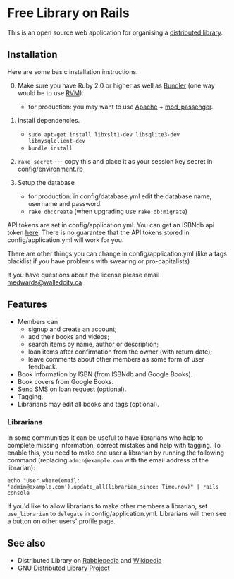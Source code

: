 Free Library on Rails
=====================

This is an open source web application for organising a
[distributed library](https://en.wikipedia.org/wiki/Distributed_library).


Installation
------------

Here are some basic installation instructions.

0. Make sure you have Ruby 2.0 or higher as well as [Bundler](http://bundler.io/)
   (one way would be to use [RVM](https://rvm.io/rvm/install)).
   - for production: you may want to use [Apache](http://httpd.apache.org/) +
     [mod_passenger](https://www.phusionpassenger.com/).

1. Install dependencies.
   - `sudo apt-get install libxslt1-dev libsqlite3-dev libmysqlclient-dev`
   - `bundle install`

2. `rake secret` --- copy this and place it as your session key secret in config/environment.rb

3. Setup the database
   - for production: in config/database.yml edit the database name, username and password.
   - `rake db:create` (when upgrading use `rake db:migrate`)

API tokens are set in config/application.yml.
You can get an ISBNdb api token [here](https://isbndb.com/account/create.html).
There is no guarantee that the API tokens stored in config/application.yml will work for you.

There are other things you can change in config/application.yml (like a tags blacklist if you have problems with swearing or pro-capitalists)


If you have questions about the license please email medwards@walledcity.ca


Features
--------

* Members can
  * signup and create an account;
  * add their books and videos;
  * search items by name, author or description;
  * loan items after confirmation from the owner (with return date);
  * leave comments about other members as some form of user feedback.
* Book information by ISBN (from ISBNdb and Google Books).
* Book covers from Google Books.
* Send SMS on loan request (optional).
* Tagging.
* Librarians may edit all books and tags (optional).

### Librarians
In some communities it can be useful to have librarians who help to complete missing
information, correct mistakes and help with tagging. To enable this, you need to make
one user a librarian by running the following command (replacing `admin@example.com`
with the email address of the librarian):

```
echo "User.where(email: 'admin@example.com').update_all(librarian_since: Time.now)" | rails console
```

If you'd like to allow librarians to make other members a librarian, set `use_librarian`
to `delegate` in config/application.yml. Librarians will then see a button on other users'
profile page.


See also
--------

* Distributed Library on
    [Rabblepedia](http://rabble.ca/toolkit/rabblepedia/distributed-library) and
    [Wikipedia](https://en.wikipedia.org/wiki/Distributed_library)
* [GNU Distributed Library Project](http://www.nongnu.org/dlp/index.html)

